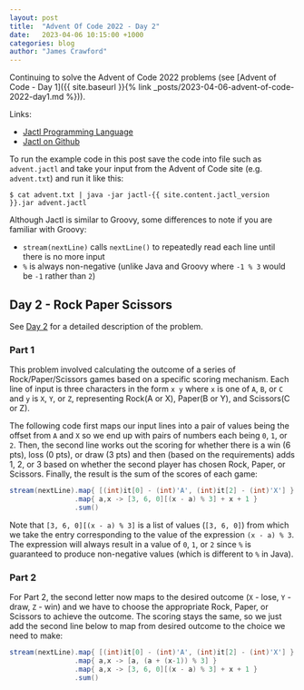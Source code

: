 ```yaml
---
layout: post
title:  "Advent Of Code 2022 - Day 2"
date:   2023-04-06 10:15:00 +1000
categories: blog
author: "James Crawford"
---
```


Continuing to solve the Advent of Code 2022 problems
(see [Advent of Code - Day 1]({{ site.baseurl }}{% link _posts/2023-04-06-advent-of-code-2022-day1.md %})).

Links:
* [Jactl Programming Language](https://jactl.io)
* [Jactl on Github](https://github.com/jaccomoc/jactl)

To run the example code in this post save the code into file such as `advent.jactl` and take your input from the
Advent of Code site (e.g. `advent.txt`) and run it like this:
```shell
$ cat advent.txt | java -jar jactl-{{ site.content.jactl_version }}.jar advent.jactl 
```

Although Jactl is similar to Groovy, some differences to note if you are familiar with Groovy:
* `stream(nextLine)` calls `nextLine()` to repeatedly read each line until there is no more input
* `%` is always non-negative (unlike Java and Groovy where `-1 % 3` would be `-1` rather than `2`)

## Day 2 - Rock Paper Scissors

See [Day 2](https://adventofcode.com/2022/day/2) for a detailed description of the problem.

### Part 1

This problem involved calculating the outcome of a series of Rock/Paper/Scissors games based on a specific
scoring mechanism.
Each line of input is three characters in the form `x y` where `x` is one of `A`, `B`, or `C` and `y` is `X`, `Y`, or `Z`,
representing Rock(A or X), Paper(B or Y), and Scissors(C or Z).

The following code first maps our input lines into a pair of values being the offset from `A` and `X` so we end up
with pairs of numbers each being `0`, `1`, or `2`.
Then, the second line works out the scoring for whether there is a win (6 pts), loss (0 pts), or draw (3 pts) and
then (based on the requirements) adds 1, 2, or 3 based on whether the second player has chosen Rock, Paper, or Scissors.
Finally, the result is the sum of the scores of each game:
```groovy
stream(nextLine).map{ [(int)it[0] - (int)'A', (int)it[2] - (int)'X'] }
                .map{ a,x -> [3, 6, 0][(x - a) % 3] + x + 1 }
                .sum()
```

Note that `[3, 6, 0][(x - a) % 3]` is a list of values (`[3, 6, 0]`) from which we take the entry corresponding to
the value of the expression `(x - a) % 3`.
The expression will always result in a value of `0`, `1`, or `2` since `%` is guaranteed to produce non-negative
values (which is different to `%` in Java).

### Part 2

For Part 2, the second letter now maps to the desired outcome (`X` - lose, `Y` - draw, `Z` - win) and we have to
choose the appropriate Rock, Paper, or Scissors to achieve the outcome.
The scoring stays the same, so we just add the second line below to map from desired outcome to the choice
we need to make:
```groovy
stream(nextLine).map{ [(int)it[0] - (int)'A', (int)it[2] - (int)'X'] }
                .map{ a,x -> [a, (a + (x-1)) % 3] }
                .map{ a,x -> [3, 6, 0][(x - a) % 3] + x + 1 }
                .sum()
```
